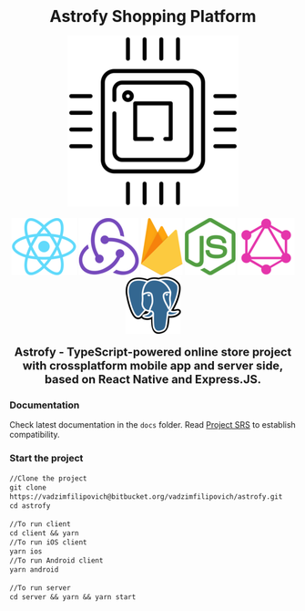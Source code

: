 <div align="center" style="font-weight: bold; font-size: 28px;">Astrofy Shopping Platform</div>
<br/>
<div align="center" >
    <img src="./docs/images/chip.png"/>
</div>
<br/>
<div align="center">
    <img src="./docs/images/react_resized.png"/> 
    <img src="./docs/images/redux_resized.png"/>
    <img src="./docs/images/firebase.png"/>
    <img src="./docs/images/nodejs.png"/>
    <img src="./docs/images/graphql.png"/>
    <img src="./docs/images/postgres.png"/>
</div>
<br/>
<div align="center" style="font-weight: bold; font-size: 20px;">
Astrofy - TypeScript-powered online store project with crossplatform mobile app and server side, based on React Native and Express.JS. 
</div>

### Documentation
Check latest documentation in the <code>docs</code> folder.
Read [Project SRS](./docs/SRS.md) to establish compatibility.

### Start the project
    //Clone the project
    git clone https://vadzimfilipovich@bitbucket.org/vadzimfilipovich/astrofy.git
    cd astrofy

    //To run client
    cd client && yarn
    //To run iOS client
    yarn ios
    //To run Android client
    yarn android

    //To run server
    cd server && yarn && yarn start
